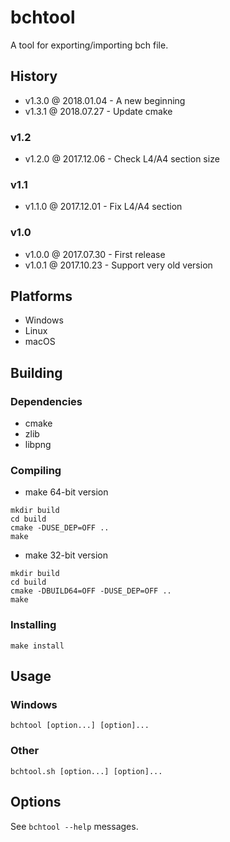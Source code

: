 # bchtool

A tool for exporting/importing bch file.

## History

- v1.3.0 @ 2018.01.04 - A new beginning
- v1.3.1 @ 2018.07.27 - Update cmake

### v1.2

- v1.2.0 @ 2017.12.06 - Check L4/A4 section size

### v1.1

- v1.1.0 @ 2017.12.01 - Fix L4/A4 section

### v1.0

- v1.0.0 @ 2017.07.30 - First release
- v1.0.1 @ 2017.10.23 - Support very old version

## Platforms

- Windows
- Linux
- macOS

## Building

### Dependencies

- cmake
- zlib
- libpng

### Compiling

- make 64-bit version
~~~
mkdir build
cd build
cmake -DUSE_DEP=OFF ..
make
~~~

- make 32-bit version
~~~
mkdir build
cd build
cmake -DBUILD64=OFF -DUSE_DEP=OFF ..
make
~~~

### Installing

~~~
make install
~~~

## Usage

### Windows

~~~
bchtool [option...] [option]...
~~~

### Other

~~~
bchtool.sh [option...] [option]...
~~~

## Options

See `bchtool --help` messages.
